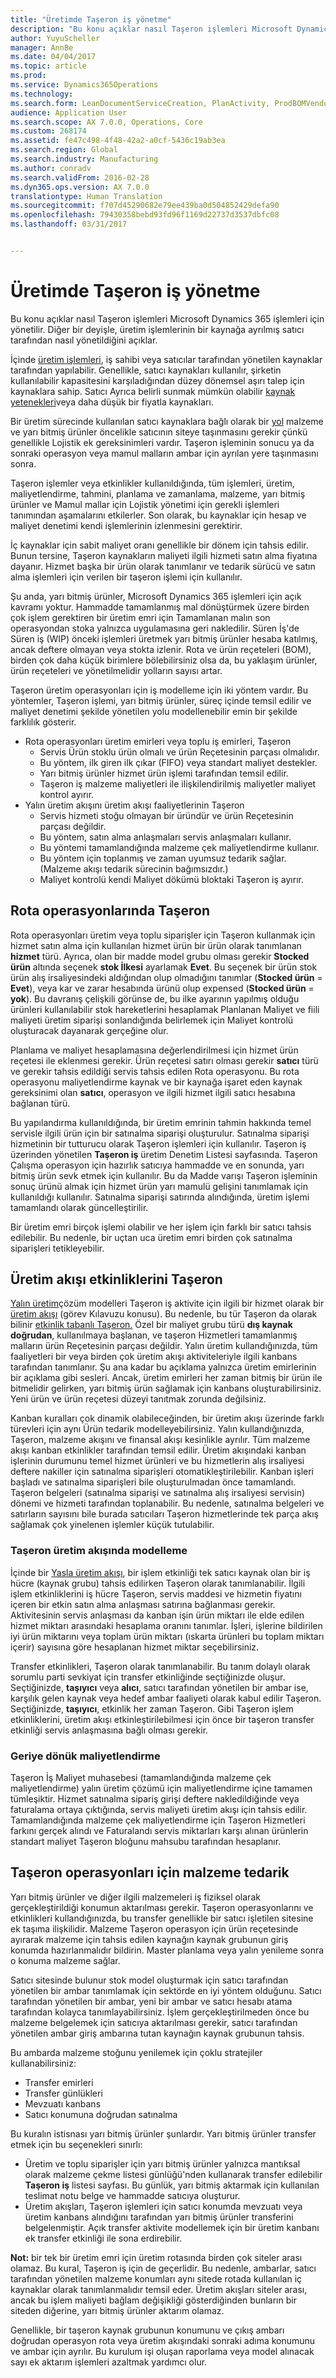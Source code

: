 ```yaml
---
title: "Üretimde Taşeron iş yönetme"
description: "Bu konu açıklar nasıl Taşeron işlemleri Microsoft Dynamics 365 işlemleri için yönetilir. Diğer bir deyişle, üretim işlemlerinin bir kaynağa ayrılmış satıcı tarafından nasıl yönetildiğini açıklar."
author: YuyuScheller
manager: AnnBe
ms.date: 04/04/2017
ms.topic: article
ms.prod: 
ms.service: Dynamics365Operations
ms.technology: 
ms.search.form: LeanDocumentServiceCreation, PlanActivity, ProdBOMVendorListPage, ProdRoute, ProdTable, ProdTableListPage, PurchAgreementSubcontractorLookup, RouteTable, WrkCtrResourceGroup
audience: Application User
ms.search.scope: AX 7.0.0, Operations, Core
ms.custom: 268174
ms.assetid: fe47c498-4f48-42a2-a0cf-5436c19ab3ea
ms.search.region: Global
ms.search.industry: Manufacturing
ms.author: conradv
ms.search.validFrom: 2016-02-28
ms.dyn365.ops.version: AX 7.0.0
translationtype: Human Translation
ms.sourcegitcommit: f707d45290682e79ee439ba0d504852429defa90
ms.openlocfilehash: 79430358bebd93fd96f1169d22737d3537dbfc08
ms.lasthandoff: 03/31/2017


---
```


# <a name="manage-subcontracting-work-in-production"></a>Üretimde Taşeron iş yönetme

Bu konu açıklar nasıl Taşeron işlemleri Microsoft Dynamics 365 işlemleri için yönetilir. Diğer bir deyişle, üretim işlemlerinin bir kaynağa ayrılmış satıcı tarafından nasıl yönetildiğini açıklar.

İçinde [üretim işlemleri](production-process-overview.md), iş sahibi veya satıcılar tarafından yönetilen kaynaklar tarafından yapılabilir. Genellikle, satıcı kaynakları kullanılır, şirketin kullanılabilir kapasitesini karşıladığından düzey dönemsel aşırı talep için kaynaklara sahip. Satıcı Ayrıca belirli sunmak mümkün olabilir [kaynak yetenekleri](resource-capabilities.md)veya daha düşük bir fiyatla kaynakları.  

Bir üretim sürecinde kullanılan satıcı kaynaklara bağlı olarak bir [yol](routes-operations.md) malzeme ve yarı bitmiş ürünler öncelikle satıcının siteye taşınmasını gerekir çünkü genellikle Lojistik ek gereksinimleri vardır. Taşeron işleminin sonucu ya da sonraki operasyon veya mamul malların ambar için ayrılan yere taşınmasını sonra.  

Taşeron işlemler veya etkinlikler kullanıldığında, tüm işlemleri, üretim, maliyetlendirme, tahmini, planlama ve zamanlama, malzeme, yarı bitmiş ürünler ve Mamul mallar için Lojistik yönetimi için gerekli işlemleri tanımından aşamalarını etkilerler. Son olarak, bu kaynaklar için hesap ve maliyet denetimi kendi işlemlerinin izlenmesini gerektirir.  

İç kaynaklar için sabit maliyet oranı genellikle bir dönem için tahsis edilir. Bunun tersine, Taşeron kaynakların maliyeti ilgili hizmeti satın alma fiyatına dayanır. Hizmet başka bir ürün olarak tanımlanır ve tedarik sürücü ve satın alma işlemleri için verilen bir taşeron işlemi için kullanılır.  

Şu anda, yarı bitmiş ürünler, Microsoft Dynamics 365 işlemleri için açık kavramı yoktur. Hammadde tamamlanmış mal dönüştürmek üzere birden çok işlem gerektiren bir üretim emri için Tamamlanan malın son operasyondan stoka yalnızca uygulamasına geri nakledilir. Süren İş'de Süren iş (WIP) önceki işlemleri üretmek yarı bitmiş ürünler hesaba katılmış, ancak deftere olmayan veya stokta izlenir. Rota ve ürün reçeteleri (BOM), birden çok daha küçük birimlere bölebilirsiniz olsa da, bu yaklaşım ürünler, ürün reçeteleri ve yönetilmelidir yolların sayısı artar.  

Taşeron üretim operasyonları için iş modelleme için iki yöntem vardır. Bu yöntemler, Taşeron işlemi, yarı bitmiş ürünler, süreç içinde temsil edilir ve maliyet denetimi şekilde yönetilen yolu modellenebilir emin bir şekilde farklılık gösterir.

-   Rota operasyonları üretim emirleri veya toplu iş emirleri, Taşeron
    -   Servis Ürün stoklu ürün olmalı ve ürün Reçetesinin parçası olmalıdır.
    -   Bu yöntem, ilk giren ilk çıkar (FIFO) veya standart maliyet destekler.
    -   Yarı bitmiş ürünler hizmet ürün işlemi tarafından temsil edilir.
    -   Taşeron iş malzeme maliyetleri ile ilişkilendirilmiş maliyetler maliyet kontrol ayırır.
-   Yalın üretim akışını üretim akışı faaliyetlerinin Taşeron
    -   Servis hizmeti stoğu olmayan bir üründür ve ürün Reçetesinin parçası değildir.
    -   Bu yöntem, satın alma anlaşmaları servis anlaşmaları kullanır.
    -   Bu yöntemi tamamlandığında malzeme çek maliyetlendirme kullanır.
    -   Bu yöntem için toplanmış ve zaman uyumsuz tedarik sağlar. (Malzeme akışı tedarik sürecinin bağımsızdır.)
    -   Maliyet kontrolü kendi Maliyet dökümü bloktaki Taşeron iş ayırır.

## <a name="subcontracting-of-route-operations"></a>Rota operasyonlarında Taşeron
Rota operasyonları üretim veya toplu siparişler için Taşeron kullanmak için hizmet satın alma için kullanılan hizmet ürün bir ürün olarak tanımlanan **hizmet** türü. Ayrıca, olan bir madde model grubu olması gerekir **Stocked ürün** altında seçenek **stok İlkesi** ayarlamak **Evet**. Bu seçenek bir ürün stok ürün alış irsaliyesindeki aldığından olup olmadığını tanımlar (**Stocked ürün** = **Evet**), veya kar ve zarar hesabında ürünü olup expensed (**Stocked ürün** = **yok**). Bu davranış çelişkili görünse de, bu ilke ayarının yapılmış olduğu ürünleri kullanılabilir stok hareketlerini hesaplamak Planlanan Maliyet ve fiili maliyeti üretim siparişi sonlandığında belirlemek için Maliyet kontrolü oluşturacak dayanarak gerçeğine olur.  

Planlama ve maliyet hesaplamasına değerlendirilmesi için hizmet ürün reçetesi ile eklenmesi gerekir. Ürün reçetesi satırı olması gerekir **satıcı** türü ve gerekir tahsis edildiği servis tahsis edilen Rota operasyonu. Bu rota operasyonu maliyetlendirme kaynak ve bir kaynağa işaret eden kaynak gereksinimi olan **satıcı**, operasyon ve ilgili hizmet ilgili satıcı hesabına bağlanan türü.  

Bu yapılandırma kullanıldığında, bir üretim emrinin tahmin hakkında temel servisle ilgili ürün için bir satınalma siparişi oluşturulur. Satınalma siparişi hizmetinin bir tutturucu olarak Taşeron işlemleri için kullanılır. Taşeron iş üzerinden yönetilen **Taşeron iş** üretim Denetim Listesi sayfasında. Taşeron Çalışma operasyon için hazırlık satıcıya hammadde ve en sonunda, yarı bitmiş ürün sevk etmek için kullanılır. Bu da Madde varışı Taşeron işleminin sonuç ürünü almak için hizmet ürün yarı mamulü gelişini tanımlamak için kullanıldığı kullanılır. Satınalma siparişi satırında alındığında, üretim işlemi tamamlandı olarak güncelleştirilir.  

Bir üretim emri birçok işlemi olabilir ve her işlem için farklı bir satıcı tahsis edilebilir. Bu nedenle, bir uçtan uca üretim emri birden çok satınalma siparişleri tetikleyebilir.

## <a name="subcontracting-of-production-flow-activities"></a>Üretim akışı etkinliklerini Taşeron
[Yalın üretim](lean-manufacturing-overview.md)çözüm modelleri Taşeron iş aktivite için ilgili bir hizmet olarak bir [üretim akışı](http://ax.help.dynamics.com/en/wiki/create-a-production-flow-version/) (görev Kılavuzu konusu). Bu nedenle, bu tür Taşeron da olarak bilinir [etkinlik tabanlı Taşeron.](activity-based-subcontracting.md) Özel bir maliyet grubu türü **dış kaynak doğrudan**, kullanılmaya başlanan, ve taşeron Hizmetleri tamamlanmış malların ürün Reçetesinin parçası değildir. Yalın üretim kullandığınızda, tüm faaliyetleri bir veya birden çok üretim akışı aktiviteleriyle ilgili kanbans tarafından tanımlanır. Şu ana kadar bu açıklama yalnızca üretim emirlerinin bir açıklama gibi sesleri. Ancak, üretim emirleri her zaman bitmiş bir ürün ile bitmelidir gelirken, yarı bitmiş ürün sağlamak için kanbans oluşturabilirsiniz. Yeni ürün ve ürün reçetesi düzeyi tanıtmak zorunda değilsiniz.  

Kanban kuralları çok dinamik olabileceğinden, bir üretim akışı üzerinde farklı türevleri için aynı Ürün tedarik modelleyebilirsiniz. Yalın kullandığınızda, Taşeron, malzeme akışını ve finansal akışı kesinlikle ayrılır. Tüm malzeme akışı kanban etkinlikler tarafından temsil edilir. Üretim akışındaki kanban işlerinin durumunu temel hizmet ürünleri ve bu hizmetlerin alış irsaliyesi deftere nakiller için satınalma siparişleri otomatikleştirilebilir. Kanban işleri başladı ve satınalma siparişleri bile oluşturulmadan önce tamamlandı. Taşeron belgeleri (satınalma siparişi ve satınalma alış irsaliyesi servisin) dönemi ve hizmeti tarafından toplanabilir. Bu nedenle, satınalma belgeleri ve satırların sayısını bile burada satıcıları Taşeron hizmetlerinde tek parça akış sağlamak çok yinelenen işlemler küçük tutulabilir.

### <a name="modeling-subcontracting-in-a-production-flow"></a>Taşeron üretim akışında modelleme

İçinde bir [Yasla üretim akışı](lean-manufacturing-modeling-lean-organization.md), bir işlem etkinliği tek satıcı kaynak olan bir iş hücre (kaynak grubu) tahsis edilirken Taşeron olarak tanımlanabilir. İlgili işlem etkinliklerini iş hücre Taşeron, servis maddesi ve hizmetin fiyatını içeren bir etkin satın alma anlaşması satırına bağlanması gerekir. Aktivitesinin servis anlaşması da kanban işin ürün miktarı ile elde edilen hizmet miktarı arasındaki hesaplama oranını tanımlar. İşleri, işlerine bildirilen iyi ürün miktarını veya toplam ürün miktarı (ıskarta ürünleri bu toplam miktarı içerir) sayısına göre hesaplanan hizmet miktar seçebilirsiniz.  

Transfer etkinlikleri, Taşeron olarak tanımlanabilir. Bu tanım dolaylı olarak sorumlu parti sevkiyat için transfer etkinliğinde seçtiğinizde oluşur. Seçtiğinizde, **taşıyıcı** veya **alıcı**, satıcı tarafından yönetilen bir ambar ise, karşılık gelen kaynak veya hedef ambar faaliyeti olarak kabul edilir Taşeron. Seçtiğinizde, **taşıyıcı**, etkinlik her zaman Taşeron. Gibi Taşeron işlem etkinliklerini, üretim akışı etkinleştirilebilmesi için önce bir taşeron transfer etkinliği servis anlaşmasına bağlı olması gerekir.

### <a name="backflush-costing"></a>Geriye dönük maliyetlendirme

Taşeron İş Maliyet muhasebesi (tamamlandığında malzeme çek maliyetlendirme) yalın üretim çözümü için maliyetlendirme içine tamamen tümleşiktir. Hizmet satınalma sipariş girişi deftere nakledildiğinde veya faturalama ortaya çıktığında, servis maliyeti üretim akışı için tahsis edilir. Tamamlandığında malzeme çek maliyetlendirme için Taşeron Hizmetleri farkını gerçek alındı ve Faturalandı servis miktarları karşı alınan ürünlerin standart maliyet Taşeron bloğunu mahsubu tarafından hesaplanır.

## <a name="material-supply-for-subcontracted-operations"></a>Taşeron operasyonları için malzeme tedarik
Yarı bitmiş ürünler ve diğer ilgili malzemeleri iş fiziksel olarak gerçekleştirildiği konumun aktarılması gerekir. Taşeron operasyonlarını ve etkinlikleri kullandığınızda, bu transfer genellikle bir satıcı işletilen sitesine ek taşıma ilişkilidir. Malzeme Taşeron operasyon için ürün reçetesinde ayırarak malzeme için tahsis edilen kaynağın kaynak grubunun giriş konumda hazırlanmalıdır bildirin. Master planlama veya yalın yenileme sonra o konuma malzeme sağlar.  

Satıcı sitesinde bulunur stok model oluşturmak için satıcı tarafından yönetilen bir ambar tanımlamak için sektörde en iyi yöntem olduğunu. Satıcı tarafından yönetilen bir ambar, yeni bir ambar ve satıcı hesabı atama tarafından kolayca tanımlayabilirsiniz. İşlem gerçekleştirilmeden önce bu malzeme belgelemek için satıcıya aktarılması gerekir, satıcı tarafından yönetilen ambar giriş ambarına tutan kaynağın kaynak grubunun tahsis.  

Bu ambarda malzeme stoğunu yenilemek için çoklu stratejiler kullanabilirsiniz:

-   Transfer emirleri
-   Transfer günlükleri
-   Mevzuatı kanbans
-   Satıcı konumuna doğrudan satınalma

Bu kuralın istisnası yarı bitmiş ürünler şunlardır. Yarı bitmiş ürünler transfer etmek için bu seçenekleri sınırlı:

-   Üretim ve toplu siparişler için yarı bitmiş ürünler yalnızca mantıksal olarak malzeme çekme listesi günlüğü'nden kullanarak transfer edilebilir **Taşeron iş** listesi sayfası. Bu günlük, yarı bitmiş aktarmak için kullanılan teslimat notu belge ve hammadde satıcıya oluşturur.
-   Üretim akışları, Taşeron işlemleri için satıcı konumda mevzuatı veya üretim kanbans alındığını tarafından yarı bitmiş ürünler transferini belgelenmiştir. Açık transfer aktivite modellemek için bir üretim kanbanı ek transfer etkinliği ile sona erdirebilir.

**Not:** bir tek bir üretim emri için üretim rotasında birden çok siteler arası olamaz. Bu kural, Taşeron iş için de geçerlidir. Bu nedenle, ambarlar, satıcı tarafından yönetilen malzeme konumları aynı sitede rotada kullanılan iç kaynaklar olarak tanımlanmalıdır temsil eder. Üretim akışları siteler arası, ancak bu işlem maliyeti bağlam değişikliği gösterdiğinden bunların bir siteden diğerine, yarı bitmiş ürünler aktarım olamaz.  

Genellikle, bir taşeron kaynak grubunun konumunu ve çıkış ambarı doğrudan operasyon rota veya üretim akışındaki sonraki adıma konumunu ve ambar için ayrılır. Bu kurulum işi oluşan raporlama veya model alınacak sayı ek aktarım işlemleri azaltmak yardımcı olur.


